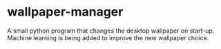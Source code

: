 # wallpaper-manager
A small python program that changes the desktop wallpaper on start-up. Machine learning is being added to improve the new wallpaper choice.
